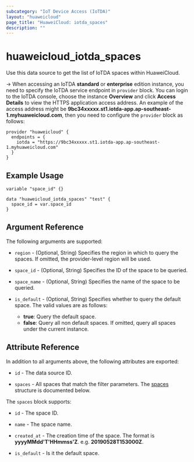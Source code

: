 ```yaml
---
subcategory: "IoT Device Access (IoTDA)"
layout: "huaweicloud"
page_title: "HuaweiCloud: iotda_spaces"
description: ""
---
```


# huaweicloud_iotda_spaces

Use this data source to get the list of IoTDA spaces within HuaweiCloud.

-> When accessing an IoTDA **standard** or **enterprise** edition instance, you need to specify the IoTDA service
  endpoint in `provider` block.
  You can login to the IoTDA console, choose the instance **Overview** and click **Access Details**
  to view the HTTPS application access address. An example of the access address might be
  **9bc34xxxxx.st1.iotda-app.ap-southeast-1.myhuaweicloud.com**, then you need to configure the
  `provider` block as follows:

  ```hcl
  provider "huaweicloud" {
    endpoints = {
      iotda = "https://9bc34xxxxx.st1.iotda-app.ap-southeast-1.myhuaweicloud.com"
    }
  }
  ```

## Example Usage

```hcl
variable "space_id" {}

data "huaweicloud_iotda_spaces" "test" {
  space_id = var.space_id
}
```

## Argument Reference

The following arguments are supported:

* `region` - (Optional, String) Specifies the region in which to query the spaces.
  If omitted, the provider-level region will be used.

* `space_id` - (Optional, String) Specifies the ID of the space to be queried.

* `space_name` - (Optional, String) Specifies the name of the space to be queried.

* `is_default` - (Optional, String) Specifies whether to query the default space.
  The valid values are as follows:
  + **true**: Query the default space.
  + **false**: Query all non default spaces.
  If omitted, query all spaces under the current instance.

## Attribute Reference

In addition to all arguments above, the following attributes are exported:

* `id` - The data source ID.

* `spaces` - All spaces that match the filter parameters.
  The [spaces](#iotda_spaces) structure is documented below.

<a name="iotda_spaces"></a>
The `spaces` block supports:

* `id` - The space ID.

* `name` - The space name.

* `created_at` - The creation time of the space. The format is **yyyyMMdd'T'HHmmss'Z**. e.g. **20190528T153000Z**.

* `is_default` - Is it the default space.
